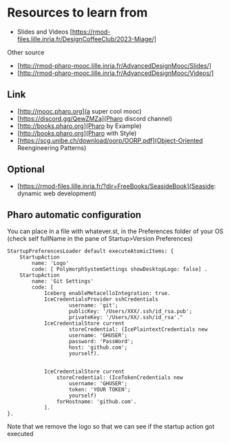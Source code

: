 
# Resources to learn from

- Slides and Videos [https://rmod-files.lille.inria.fr/DesignCoffeeClub/2023-Miage/]

Other source
- [http://rmod-pharo-mooc.lille.inria.fr/AdvancedDesignMooc/Slides/]
- [http://rmod-pharo-mooc.lille.inria.fr/AdvancedDesignMooc/Videos/]

## Link
- [http://mooc.pharo.org](a super cool mooc)
- [https://discord.gg/QewZMZa](Pharo discord channel)
- [http://books.pharo.org](Pharo by Example)
- [http://books.pharo.org](Pharo with Style)
- [https://scg.unibe.ch/download/oorp/OORP.pdf](Object-Oriented Reengineering Patterns)

## Optional
- [https://rmod-files.lille.inria.fr/?dir=FreeBooks/SeasideBook](Seaside: dynamic web development)


## Pharo automatic configuration

You can place in a file with whatever.st, in the Preferences folder of your OS (check self fullName in the pane of Startup>Version Preferences)

```
StartupPreferencesLoader default executeAtomicItems: {
	StartupAction 
		name: 'Logo' 
		code: [ PolymorphSystemSettings showDesktopLogo: false] .
	StartupAction 
		name: 'Git Settings' 
		code: [ 
			Iceberg enableMetacelloIntegration: true.
			IceCredentialsProvider sshCredentials
					username: 'git';
					publicKey: '/Users/XXX/.ssh/id_rsa.pub';
					privateKey: '/Users/XX/.ssh/id_rsa'."
			IceCredentialStore current
					storeCredential: (IcePlaintextCredentials new
					username: 'GHUSER';
					password: 'PassWord';
					host: 'github.com';
					yourself).		


			IceCredentialStore current
				storeCredential: (IceTokenCredentials new
					username: 'GHUSER';
					token: 'YOUR TOKEN';
					yourself) 
				forHostname: 'github.com'.
			]. 
}.

```
Note that we remove the logo so that we can see if the startup action got executed


